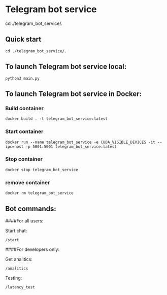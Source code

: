 # Telegram bot service
cd ./telegram_bot_service/.
## Quick start  

    cd ./telegram_bot_service/.
## To launch Telegram bot service local:
    python3 main.py

## To launch Telegram bot service in Docker:
### Build container
    docker build . -t telegram_bot_service:latest
### Start container
    docker run --name telegram_bot_service -e CUDA_VISIBLE_DEVICES -it --ipc=host -p 5001:5001 telegram_bot_service:latest
### Stop container
    docker stop telegram_bot_service
### remove container 
    docker rm telegram_bot_service 

## Bot commands:  
####For all users:  

Start chat:   

    /start  
####For developers only:  

Get analitics:  

    /analitics    
    
Testing:  

    /latency_test    

